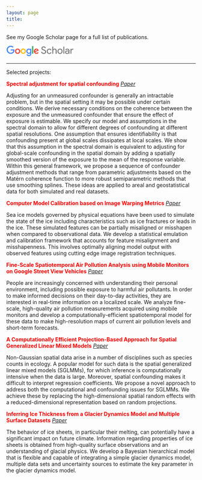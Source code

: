```yaml
---
layout: page
title: 
---
```

See my Google Scholar page for a full list of publications.
<div align="left">
<a href="https://scholar.google.com/citations?user=uWmNwTAAAAAJ&hl=en" target="_blank"><img src="/img/scholar_logo_64dp.png" alt="Google Scholar" height="30"></a>
</div>

----
Selected projects:


<span style="color:red">  **Spectral adjustment for spatial confounding** </span> [*Paper*](https://academic.oup.com/biomet/article/110/3/699/6955604)

Adjusting for an unmeasured confounder is generally an intractable problem, but in the spatial setting it may be possible under certain conditions. We derive necessary conditions on the coherence between the exposure and the unmeasured confounder that ensure the effect of exposure is estimable. We specify our model and assumptions in the spectral domain to allow for different degrees of confounding at different spatial resolutions. One assumption that ensures identifiability is that confounding present at global scales dissipates at local scales. We show that this assumption in the spectral domain is equivalent to adjusting for global-scale confounding in the spatial domain by adding a spatially smoothed version of the exposure to the mean of the response variable. Within this general framework, we propose a sequence of confounder adjustment methods that range from parametric adjustments based on the Matérn coherence function to more robust semiparametric methods that use smoothing splines. These ideas are applied to areal and geostatistical data for both simulated and real datasets.

<span style="color:red">  **Computer Model Calibration based on Image Warping Metrics** </span> [*Paper*](https://arxiv.org/abs/1810.06608)
    
Sea ice models governed by physical equations have been used to simulate the 
state of the ice including characteristics such as ice fractures or leads in the ice. 
These simulated features can be partially misaligned or misshapen when compared to 
observational data. We develop a statistical emulation and calibration framework that 
accounts for feature misalignment and misshapenness. This involves optimally aligning 
model output with observed features using cutting edge image registration techniques.


<span style="color:red"> **Fine-Scale Spatiotemporal Air Pollution Analysis using Mobile Monitors on Google Street View Vehicles** </span> [*Paper*](https://arxiv.org/abs/1810.03576)

People are increasingly concerned with understanding their personal environment, including possible exposure to harmful air pollutants. In order to make informed decisions on their day-to-day activities, they are interested in real-time information on a localized scale. We analyze fine-scale, high-quality air pollution measurements acquired using mobile monitors and develop a computationally-efficient spatiotemporal model for these data to make high-resolution maps of current air pollution levels and short-term forecasts.


<span style="color:red"> **A Computationally Efficient Projection-Based Approach for Spatial Generalized Linear Mixed Models** </span> [*Paper*](https://arxiv.org/abs/1609.02501)

Non-Gaussian spatial data arise in a number of disciplines such as species counts in ecology. A popular model for such data is the spatial generalized linear mixed models (SGLMMs), for which inference is computationally intensive when the data is large. Moreover, spatial confounding makes it difficult to interpret regression coefficients. We propose a novel approach to address both the computational and confounding issues for SGLMMs. We achieve these by replacing the high-dimensional spatial random effects with a reduced-dimensional representation based on random projections.


<span style="color:red"> **Inferring Ice Thickness from a Glacier Dynamics Model and Multiple Surface Datasets** </span> [*Paper*](https://arxiv.org/abs/1612.01454)

The behavior of ice sheets, in particular their melting, can potentially have a significant impact on future climate.  Information regarding properties of ice sheets is obtained from high-quality surface observations and an understanding of glacial physics. We develop a Bayesian hierarchical model that is flexible and capable of integrating a simple glacier dynamics model, multiple data sets and uncertainty sources to estimate the key parameter in the glacier dynamics model.
